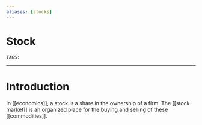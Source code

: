 ```yaml
---
aliases: [stocks]
---
```

# Stock
`TAGS:` 

---
# Introduction
In [[economics]], a stock is a share in the ownership of a firm. The [[stock market]] is an organized place for the buying and selling of these [[commodities]]. 